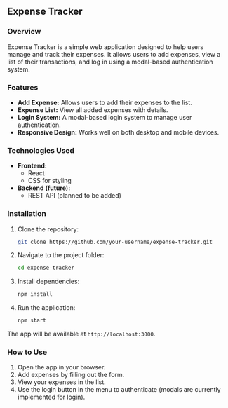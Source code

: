 ## Expense Tracker

### Overview
Expense Tracker is a simple web application designed to help users manage and track their expenses. It allows users to add expenses, view a list of their transactions, and log in using a modal-based authentication system.

### Features
- **Add Expense:** Allows users to add their expenses to the list.
- **Expense List:** View all added expenses with details.
- **Login System:** A modal-based login system to manage user authentication.
- **Responsive Design:** Works well on both desktop and mobile devices.

### Technologies Used
- **Frontend:**
  - React
  - CSS for styling
- **Backend (future):**
  - REST API (planned to be added)
  
### Installation

1. Clone the repository:
   ```bash
   git clone https://github.com/your-username/expense-tracker.git
   ```
   
2. Navigate to the project folder:
   ```bash
   cd expense-tracker
   ```

3. Install dependencies:
   ```bash
   npm install
   ```

4. Run the application:
   ```bash
   npm start
   ```

The app will be available at `http://localhost:3000`.

### How to Use
1. Open the app in your browser.
2. Add expenses by filling out the form.
3. View your expenses in the list.
4. Use the login button in the menu to authenticate (modals are currently implemented for login).